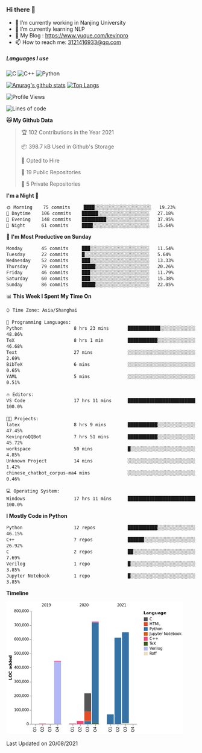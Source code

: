 ### Hi there 👋

- 🔭 I’m currently working in Nanjing University
- 🌱 I’m currently learning NLP
- 👯 My Blog : https://www.yuque.com/kevinpro
- 📫 How to reach me: 3121416933@qq.com

##### Languages I use
![C](https://img.shields.io/badge/-C-000000?style=flat&logo=c)
![C++](https://img.shields.io/badge/-C++-000000?style=flat&logo=c%2B%2B)
![Python](https://img.shields.io/badge/-Python-000000?style=flat&logo=python)

[![Anurag's github stats](https://github-readme-stats.vercel.app/api?username=Ricardokevins)](https://github.com/anuraghazra/github-readme-stats)
[![Top Langs](https://github-readme-stats.vercel.app/api/top-langs/?username=Ricardokevins)](https://github.com/anuraghazra/github-readme-stats)

<!--START_SECTION:waka-->
![Profile Views](http://img.shields.io/badge/Profile%20Views-0-blue)

![Lines of code](https://img.shields.io/badge/From%20Hello%20World%20I%27ve%20Written-2.7%20million%20lines%20of%20code-blue)

**🐱 My Github Data** 

> 🏆 102 Contributions in the Year 2021
 > 
> 📦 398.7 kB Used in Github's Storage 
 > 
> 💼 Opted to Hire
 > 
> 📜 19 Public Repositories 
 > 
> 🔑 5 Private Repositories  
 > 
**I'm a Night 🦉** 

```text
🌞 Morning    75 commits     ████░░░░░░░░░░░░░░░░░░░░░   19.23% 
🌆 Daytime    106 commits    ██████░░░░░░░░░░░░░░░░░░░   27.18% 
🌃 Evening    148 commits    █████████░░░░░░░░░░░░░░░░   37.95% 
🌙 Night      61 commits     ████░░░░░░░░░░░░░░░░░░░░░   15.64%

```
📅 **I'm Most Productive on Sunday** 

```text
Monday       45 commits     ███░░░░░░░░░░░░░░░░░░░░░░   11.54% 
Tuesday      22 commits     █░░░░░░░░░░░░░░░░░░░░░░░░   5.64% 
Wednesday    52 commits     ███░░░░░░░░░░░░░░░░░░░░░░   13.33% 
Thursday     79 commits     █████░░░░░░░░░░░░░░░░░░░░   20.26% 
Friday       46 commits     ███░░░░░░░░░░░░░░░░░░░░░░   11.79% 
Saturday     60 commits     ███░░░░░░░░░░░░░░░░░░░░░░   15.38% 
Sunday       86 commits     █████░░░░░░░░░░░░░░░░░░░░   22.05%

```


📊 **This Week I Spent My Time On** 

```text
⌚︎ Time Zone: Asia/Shanghai

💬 Programming Languages: 
Python                   8 hrs 23 mins       ████████████░░░░░░░░░░░░░   48.86% 
TeX                      8 hrs 1 min         ███████████░░░░░░░░░░░░░░   46.68% 
Text                     27 mins             ░░░░░░░░░░░░░░░░░░░░░░░░░   2.69% 
BibTeX                   6 mins              ░░░░░░░░░░░░░░░░░░░░░░░░░   0.65% 
YAML                     5 mins              ░░░░░░░░░░░░░░░░░░░░░░░░░   0.51%

🔥 Editors: 
VS Code                  17 hrs 11 mins      █████████████████████████   100.0%

🐱‍💻 Projects: 
latex                    8 hrs 9 mins        ███████████░░░░░░░░░░░░░░   47.45% 
KevinproQQBot            7 hrs 51 mins       ███████████░░░░░░░░░░░░░░   45.72% 
workspace                50 mins             █░░░░░░░░░░░░░░░░░░░░░░░░   4.85% 
Unknown Project          14 mins             ░░░░░░░░░░░░░░░░░░░░░░░░░   1.42% 
chinese_chatbot_corpus-ma4 mins              ░░░░░░░░░░░░░░░░░░░░░░░░░   0.46%

💻 Operating System: 
Windows                  17 hrs 11 mins      █████████████████████████   100.0%

```

**I Mostly Code in Python** 

```text
Python                   12 repos            ███████████░░░░░░░░░░░░░░   46.15% 
C++                      7 repos             ██████░░░░░░░░░░░░░░░░░░░   26.92% 
C                        2 repos             ██░░░░░░░░░░░░░░░░░░░░░░░   7.69% 
Verilog                  1 repo              █░░░░░░░░░░░░░░░░░░░░░░░░   3.85% 
Jupyter Notebook         1 repo              █░░░░░░░░░░░░░░░░░░░░░░░░   3.85%

```


**Timeline**

![Chart not found](https://raw.githubusercontent.com/Ricardokevins/Ricardokevins/master/charts/bar_graph.png) 


 Last Updated on 20/08/2021
<!--END_SECTION:waka-->
